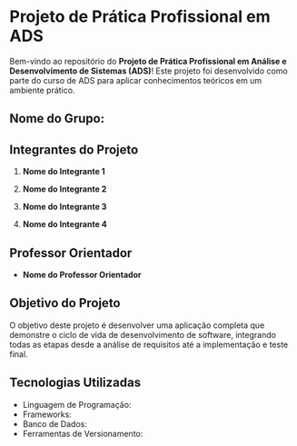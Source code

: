 # Projeto de Prática Profissional em ADS

Bem-vindo ao repositório do **Projeto de Prática Profissional em Análise e Desenvolvimento de Sistemas (ADS)**! Este projeto foi desenvolvido como parte do curso de ADS para aplicar conhecimentos teóricos em um ambiente prático.

## Nome do Grupo: 

## Integrantes do Projeto

1. **Nome do Integrante 1**  
  

2. **Nome do Integrante 2**  
  

3. **Nome do Integrante 3**  
  

4. **Nome do Integrante 4**  
  

## Professor Orientador

- **Nome do Professor Orientador**


## Objetivo do Projeto

O objetivo deste projeto é desenvolver uma aplicação completa que demonstre o ciclo de vida de desenvolvimento de software, integrando todas as etapas desde a análise de requisitos até a implementação e teste final.

## Tecnologias Utilizadas

- Linguagem de Programação:
- Frameworks: 
- Banco de Dados: 
- Ferramentas de Versionamento:







